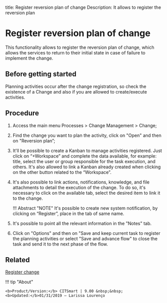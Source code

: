 title: Register reversion plan of change
Description: It allows to register the reversion plan 
# Register reversion plan of change

This functionality allows to register the reversion plan of change, which allows the services to return to their initial state in case of failure to implement the change.

Before getting started
----------------

Planning activities occur after the change registration, so check the
existence of a Change and also if you are allowed to create/execute activities.

Procedure 
-------------

1.  Access the main menu Processes \>
    Change Management \> Change;

2.  Find the change you want to plan the activity, click on "Open" and
    then on "Reversion plan”;

3.  It'll be possible to create a Kanban to manage activities registered.
    Just click on “+Workspace” and complete the data available, for example:
    title, select the user or group responsible for the task execution, and others.
    It's also allowed to link a Kanban already created when clicking on the other
    button related to the “Workspace”.

4.  It's also possible to link actions, notifications, knowledge, and file attachments
    to detail the execution of the change. To do so, it's necessary to click on the
    available tab, select the desired item to link it to the change.

    !!! Abstract "NOTE"
        It's possible to create new system notification, by clicking on
        “Register”, place in the tab of same name.

5.  It's possible to point all the relevant information in the "Notes" tab.

6.  Click on "Options" and then on "Save and keep current task to register the
    planning activities or select "Save and advance flow" to close the task and
    send it to the next phase of the flow.  

Related 
------------

[Register change](/en-us/citsmart-platform-8/processes/change/use/register-change.html)

!!! tip "About"

    <b>Product/Version:</b> CITSmart | 9.00 &nbsp;&nbsp;
    <b>Updated:</b>01/31/2019 – Larissa Lourenço


